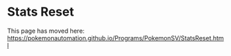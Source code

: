 # Stats Reset

This page has moved here: https://pokemonautomation.github.io/Programs/PokemonSV/StatsReset.html

